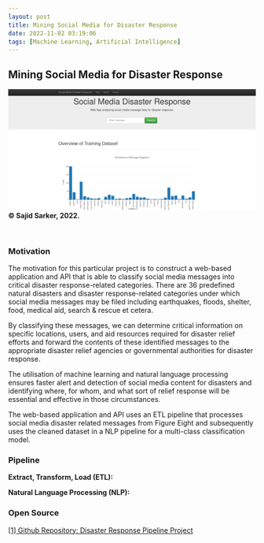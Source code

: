 ```yaml
---
layout: post
title: Mining Social Media for Disaster Response
date: 2022-11-02 03:19:06
tags: [Machine Learning, Artificial Intelligence]
---
```

## Mining Social Media for Disaster Response

![screenshot](/docs/assets/images/app.png)
**© Sajid Sarker, 2022.**

<br>

### Motivation

The motivation for this particular project is to construct a web-based application and API that is able to classify social media messages into critical disaster response-related categories. There are 36 predefined natural disasters and disaster response-related categories under which social media messages may be filed including earthquakes, floods, shelter, food, medical aid, search & rescue et cetera.

By classifying these messages, we can determine critical information on specific locations, users, and aid resources required for disaster relief efforts and forward the contents of these identified messages to the appropriate disaster relief agencies or governmental authorities for disaster response.

The utilisation of machine learning and natural language processing ensures faster alert and detection of social media content for disasters and identifying where, for whom, and what sort of relief response will be essential and effective in those circumstances.

The web-based application and API uses an ETL pipeline that processes social media disaster related messages from Figure Eight and subsequently uses the cleaned dataset in a NLP pipeline for a multi-class classification model.

### Pipeline

**Extract, Transform, Load (ETL):**

**Natural Language Processing (NLP):**

### Open Source

[[1] Github Repository: Disaster Response Pipeline Project](https://github.com/sajidsarker/disaster-response)